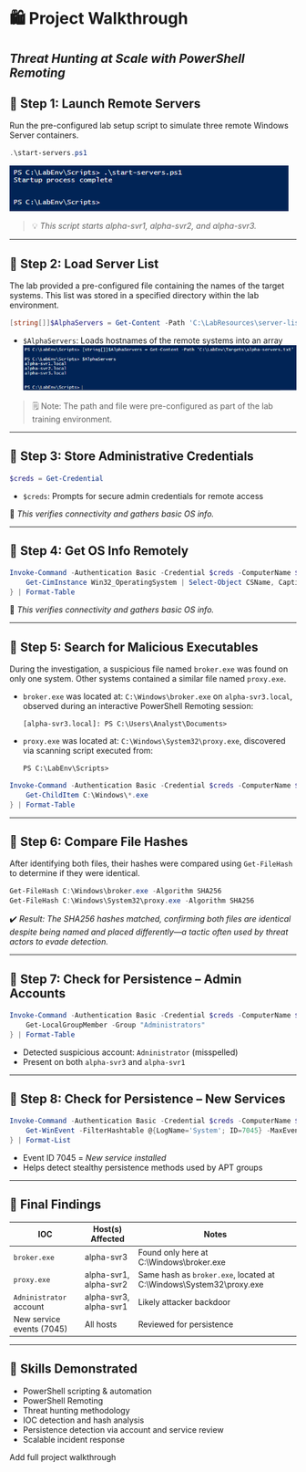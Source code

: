 # 🛍️ Project Walkthrough

## *Threat Hunting at Scale with PowerShell Remoting*



## 🔹 **Step 1: Launch Remote Servers**

Run the pre-configured lab setup script to simulate three remote Windows Server containers.

```powershell
.\start-servers.ps1
```
![Start Server Containers](screenshots/start-server-containers.png)
> 💡 *This script starts alpha-svr1, alpha-svr2, and alpha-svr3.*

---

## 🔹 **Step 2: Load Server List**

The lab provided a pre-configured file containing the names of the target systems. This list was stored in a specified directory within the lab environment.

```powershell
[string[]]$AlphaServers = Get-Content -Path 'C:\LabResources\server-list.txt'
```

- `$AlphaServers`: Loads hostnames of the remote systems into an array
![Start Server Containers](screenshots/server-names-variable.png)
> 🗒️ Note: The path and file were pre-configured as part of the lab training environment.

---

## 🔹 **Step 3: Store Administrative Credentials**

```powershell
$creds = Get-Credential
```

- `$creds`: Prompts for secure admin credentials for remote access
  
🌟 *This verifies connectivity and gathers basic OS info.*

---
## 🔹 **Step 4: Get OS Info Remotely**

```powershell
Invoke-Command -Authentication Basic -Credential $creds -ComputerName $AlphaServers -Command {
    Get-CimInstance Win32_OperatingSystem | Select-Object CSName, Caption
} | Format-Table
```

🌟 *This verifies connectivity and gathers basic OS info.*

---

## 🔹 **Step 5: Search for Malicious Executables**

During the investigation, a suspicious file named `broker.exe` was found on only one system. Other systems contained a similar file named `proxy.exe`.

- `broker.exe` was located at:
  `C:\Windows\broker.exe` on `alpha-svr3.local`, observed during an interactive PowerShell Remoting session:

  ```
  [alpha-svr3.local]: PS C:\Users\Analyst\Documents>
  ```

- `proxy.exe` was located at:
  `C:\Windows\System32\proxy.exe`, discovered via scanning script executed from:

  ```
  PS C:\LabEnv\Scripts>
  ```

```powershell
Invoke-Command -Authentication Basic -Credential $creds -ComputerName $AlphaServers -Command {
    Get-ChildItem C:\Windows\*.exe
} | Format-Table
```

---

## 🔹 **Step 6: Compare File Hashes**

After identifying both files, their hashes were compared using `Get-FileHash` to determine if they were identical.

```powershell
Get-FileHash C:\Windows\broker.exe -Algorithm SHA256
Get-FileHash C:\Windows\System32\proxy.exe -Algorithm SHA256
```

✔️ *Result: The SHA256 hashes matched, confirming both files are identical despite being named and placed differently—a tactic often used by threat actors to evade detection.*

---

## 🔹 **Step 7: Check for Persistence – Admin Accounts**

```powershell
Invoke-Command -Authentication Basic -Credential $creds -ComputerName $AlphaServers -Command {
    Get-LocalGroupMember -Group "Administrators"
} | Format-Table
```

- Detected suspicious account: `Adninistrator` (misspelled)
- Present on both `alpha-svr3` and `alpha-svr1`

---

## 🔹 **Step 8: Check for Persistence – New Services**

```powershell
Invoke-Command -Authentication Basic -Credential $creds -ComputerName $AlphaServers -Command {
    Get-WinEvent -FilterHashtable @{LogName='System'; ID=7045} -MaxEvents 3
} | Format-List
```

- Event ID 7045 = *New service installed*
- Helps detect stealthy persistence methods used by APT groups

---

## 🏁 Final Findings

| IOC                       | Host(s) Affected       | Notes                                                                |
|---------------------------|------------------------|----------------------------------------------------------------------|
| `broker.exe`              | alpha-svr3             | Found only here at C:\Windows\broker.exe                             |
| `proxy.exe`               | alpha-svr1, alpha-svr2 | Same hash as `broker.exe`, located at C:\Windows\System32\proxy.exe  |
| `Adninistrator` account   | alpha-svr3, alpha-svr1 | Likely attacker backdoor                                             |
| New service events (7045) | All hosts              | Reviewed for persistence                                             |

---

## 🧠 Skills Demonstrated

- PowerShell scripting & automation
- PowerShell Remoting
- Threat hunting methodology
- IOC detection and hash analysis
- Persistence detection via account and service review
- Scalable incident response

Add full project walkthrough
